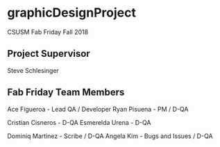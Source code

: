 # graphicDesignProject
CSUSM Fab Friday Fall 2018

## Project Supervisor
Steve Schlesinger

## Fab Friday Team Members

Ace Figueroa - Lead QA / Developer
Ryan Pisuena - PM / D-QA

Cristian Cisneros - D-QA
Esmerelda Urena - D-QA

Dominiq Martinez - Scribe / D-QA
Angela Kim - Bugs and Issues / D-QA

